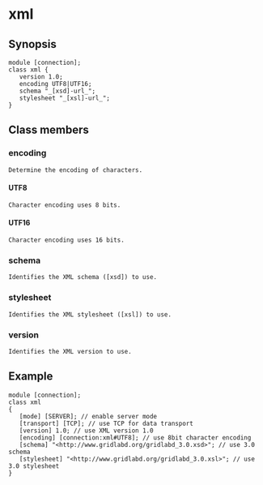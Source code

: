 # xml

## Synopsis
    
    
    module [connection];
    class xml {
       version 1.0; 
       encoding UTF8|UTF16; 
       schema "_[xsd]-url_"; 
       stylesheet "_[xsl]-url_"; 
    }
    

## Class members

### encoding

    Determine the encoding of characters.

#### UTF8

    Character encoding uses 8 bits.

#### UTF16

    Character encoding uses 16 bits.

### schema

    Identifies the XML schema ([xsd]) to use.

### stylesheet

    Identifies the XML stylesheet ([xsl]) to use.

### version

    Identifies the XML version to use.

## Example
    
    
    module [connection];
    class xml 
    {
       [mode] [SERVER]; // enable server mode
       [transport] [TCP]; // use TCP for data transport
       [version] 1.0; // use XML version 1.0
       [encoding] [connection:xml#UTF8]; // use 8bit character encoding
       [schema] "<http://www.gridlabd.org/gridlabd_3.0.xsd>"; // use 3.0 schema
       [stylesheet] "<http://www.gridlabd.org/gridlabd_3.0.xsl>"; // use 3.0 stylesheet
    }
    
